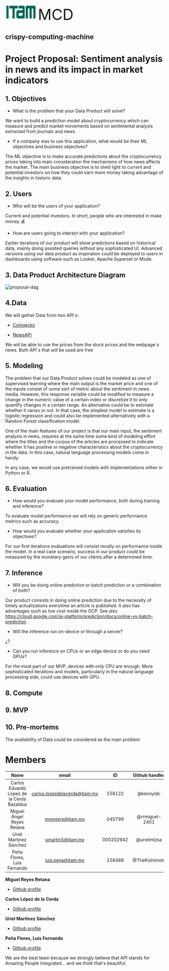 <div align="left"><img src="/images/ITAM.png"width="100" height="50">    <FONT SIZE=7>MCD</font></div>


<h2 align="left">crispy-computing-machine</h2>

# Project Proposal: Sentiment analysis in news and its impact in market indicators


## 1. Objectives

- What is the problem that your Data Product will solve?

We want to build a prediction model about cryptocurrency which can measure and predict market movements based on sentimental analysis extracted from journals and news.

- If a company was to use this application, what would be their ML objectives and business objectives?

The ML objective is to make accurate predictions about the cryptocurrency prices taking into main consideration the mechanisms of how news affects the market. The main business objective is to shed light to current and potential investors on how they could earn more money taking advantage of the insights in historic data.

## 2. Users

- Who will be the users of your application?

Current and potential investors. In short, people who are interested in make money :moneybag:

- How are users going to interact with your application?

Earlier iterations of our product will show predictions based on historical data, mainly doing assisted queries without any sophisticated UI. Advanced versions using our data product as inspiration could be deployed to users in dashboards using software such as Looker, Apache Superset or Mode.

## 3. Data Product Architecture Diagram 

![proposal-dag](https://user-images.githubusercontent.com/69408484/156854810-93d243af-cb5f-43cd-a804-1022436c2cbc.png)

## 4.Data

We will gather Data from two API´s:

 - [Coingecko](https://www.coingecko.com/)

 -  [NewsAPI](https://newsapi.org/)


We will be able to use the prices from the stock prices and the webpage´s news. Both API´s that will be used are free 

## 5. Modeling

The problem that our Data Product solves could be modeled as one of supervised learning where the main output is the market price and one of the inputs consist of some sort of metric about the sentiment in news media. However, this response variable could be modified to measure a change in the numeric value of a certain index or discretize it to only quantify changes in a certain range. An alternative could be to estimate whether it varies or not. In that case, the simplest model to estimate is a logistic regression and could also be implemented alternatively with a Random Forest classification model.

One of the main features of our project is that our main input, the sentiment analysis in news, requires at the same time some kind of modeling effort where the titles and the corpus of the articles are processed to indicate whether it has positive or negative characteristics about the cryptocurrency in the data. In this case, natural language processing models come in handy.

In any case, we would use pretrained models with implementations either in Python or R.

## 6. Evaluation

- How would you evaluate your model performance, both during training and inference?

To evaluate model performance we will rely on generic performance metrics such as accuracy.

- How would you evaluate whether your application satisfies its objectives?

For our first iterations evaluations will consist mostly on performance inside the model. In a real case scenario, success in our product could be measured by the monetary gains of our clients after a determined time. 

## 7. Inference

- Will you be doing online prediction or batch prediction or a combination of both?

Our product consists in doing online prediction due to the necessity of timely actualizations everytime an article is published. It also has advantages such as low cost inside the GCP. See also https://cloud.google.com/ai-platform/prediction/docs/online-vs-batch-prediction 

- Will the inference run on-device or through a server?

¿?

- Can you run inference on CPUs or an edge device or do you need GPUs?

For the most part of our MVP, devices with only CPU are enough. More sophisticated iterations and models, particularly in the natural language processing side, could use devices with GPU.

## 8. Compute

## 9. MVP

## 10. Pre-mortems

The availability of Data could be considered as the main problem 


# Members 

| **Name** |**email**|**ID**|**Github handler**| 
|:---:|:---:|:---:|:---:|
| Carlos Eduardo López de la Cerda Bazaldua | carlos.lopezdelacerda@itam.mx | 158122 | @kennyldc | 
| Miguel Ángel Reyes Retana | mreyesre@itam.mx | 045799 | @rrmiguel-2401 |
| Uriel Martínez Sánchez | umartin5@itam.mx | 000202942 | @urielmtzsa| 
| Peña Flores, Luis Fernando | luis.pena@itam.mx | 158488 | @TheKishimoto | 

**Miguel Reyes Retana**
- [Github profile ](https://github.com/rrmiguel-2401 "Miguel Reyes Retana")

**Carlos López de la Cerda**
- [Github profile ](https://github.com/kennyldc "Carlos López de la Cerda Bazaldua")

**Uriel Martínez Sánchez**
- [Github profile ](https://github.com/urielmtzsa "Uriel Martínez Sánchez")

**Peña Flores, Luis Fernando**
- [Github profile ](https://github.com/TheKishimoto "Peña Flores, Luis Fernando")

We are the best team because we strongly believe that API stands for Amazing People Integrated... and we think that's beautiful. 
